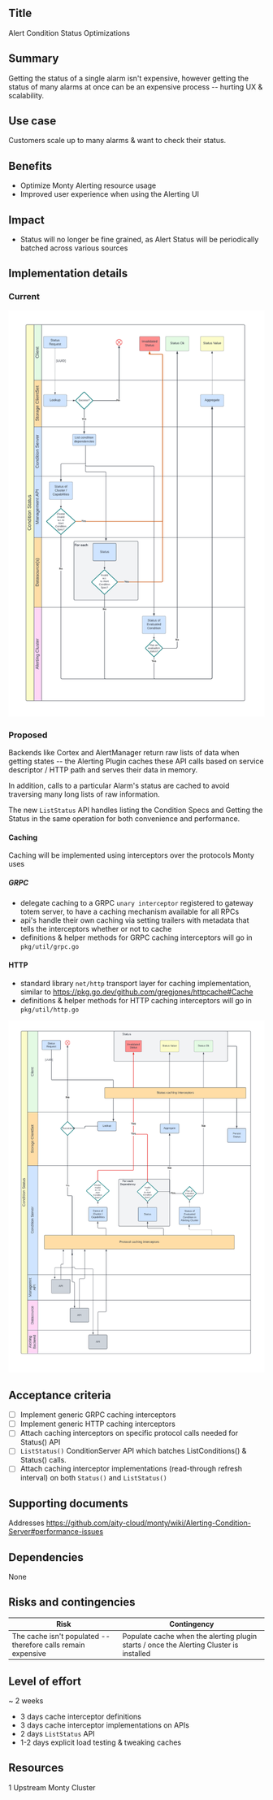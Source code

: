 ## Title

Alert Condition Status Optimizations

## Summary

Getting the status of a single alarm isn't expensive, however getting the status of many alarms at once can be an expensive process -- hurting UX & scalability.

## Use case

Customers scale up to many alarms & want to check their status.

## Benefits

- Optimize Monty Alerting resource usage
- Improved user experience when using the Alerting UI

## Impact

- Status will no longer be fine grained, as Alert Status will be periodically batched across various sources

## Implementation details

### Current

![](./images/condition-status-no-cache.png)

### Proposed

Backends like Cortex and AlertManager return raw lists of data when getting states -- the Alerting Plugin caches these API calls based on service descriptor / HTTP path and serves their data in memory.

In addition, calls to a particular Alarm's status are cached to avoid traversing many long lists of raw information.

The new `ListStatus` API handles listing the Condition Specs and Getting the Status in the same operation for both convenience and performance.

#### Caching

Caching will be implemented using interceptors over the protocols Monty uses

##### GRPC

- delegate caching to a GRPC `unary interceptor` registered to gateway totem server, to have a caching mechanism available for all RPCs
- api's handle their own caching via setting trailers with metadata that tells the interceptors whether or not to cache
- definitions & helper methods for GRPC caching interceptors will go in `pkg/util/grpc.go`

#### HTTP

- standard library `net/http` transport layer for caching implementation, similar to https://pkg.go.dev/github.com/gregjones/httpcache#Cache
- definitions & helper methods for HTTP caching interceptors will go in `pkg/util/http.go`

![](./images/condition-status-cache.png)

####

## Acceptance criteria

- [ ] Implement generic GRPC caching interceptors
- [ ] Implement generic HTTP caching interceptors
- [ ] Attach caching interceptors on specific protocol calls needed for Status() API
- [ ] `ListStatus()` ConditionServer API which batches ListConditions() & Status() calls.
- [ ] Attach caching interceptor implementations (read-through refresh interval) on both `Status()` and `ListStatus()`

## Supporting documents

Addresses https://github.com/aity-cloud/monty/wiki/Alerting-Condition-Server#performance-issues

## Dependencies

None

## Risks and contingencies

| Risk                                                          | Contingency                                                                             |
| ------------------------------------------------------------- | --------------------------------------------------------------------------------------- |
| The cache isn't populated -- therefore calls remain expensive | Populate cache when the alerting plugin starts / once the Alerting Cluster is installed |

## Level of effort

~ 2 weeks

- 3 days cache interceptor definitions
- 3 days cache interceptor implementations on APIs
- 2 days `ListStatus` API
- 1-2 days explicit load testing & tweaking caches

## Resources

1 Upstream Monty Cluster
